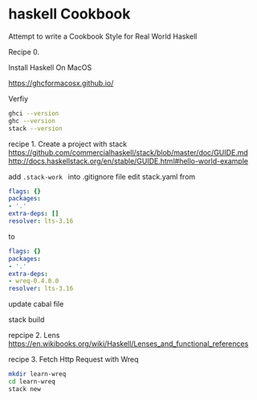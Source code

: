# haskell Cookbook
Attempt to write a Cookbook Style for Real World Haskell

Recipe 0.

Install Haskell On MacOS

https://ghcformacosx.github.io/

Verfiy 

```bash
ghci --version
ghc --version
stack --version
```

recipe 1. Create a project with stack
https://github.com/commercialhaskell/stack/blob/master/doc/GUIDE.md
http://docs.haskellstack.org/en/stable/GUIDE.html#hello-world-example

add ```.stack-work ``` into .gitignore file
edit stack.yaml from 

```yaml
flags: {}
packages:
- '.'
extra-deps: []
resolver: lts-3.16
```

to 
```yaml
flags: {}
packages:
- '.'
extra-deps:
- wreq-0.4.0.0
resolver: lts-3.16

```

update cabal file

stack build

repcipe 2. Lens
https://en.wikibooks.org/wiki/Haskell/Lenses_and_functional_references

recipe 3. Fetch Http Request with Wreq

```bash
mkdir learn-wreq
cd learn-wreq
stack new
```



